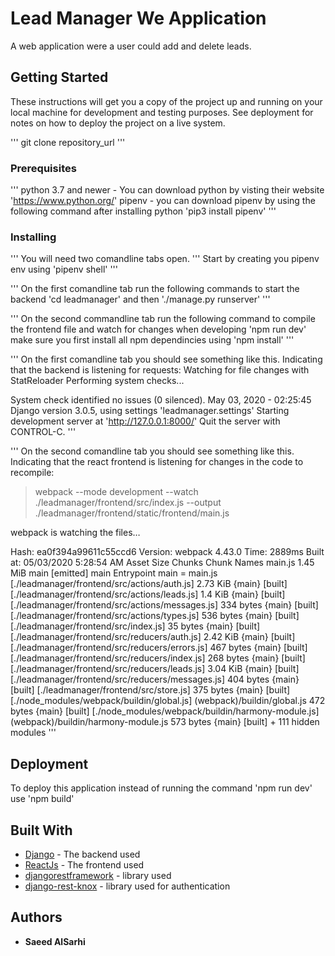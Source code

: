 # Lead Manager We Application

A web application were a user could add and delete leads.

## Getting Started

These instructions will get you a copy of the project up and running on your local machine for development and testing purposes. See deployment for notes on how to deploy the project on a live system.

'''
git clone repository_url
'''

### Prerequisites

'''
python 3.7 and newer - You can download python by visting their website 'https://www.python.org/'
pipenv - you can download pipenv by using the following command after installing python 'pip3 install pipenv'
'''

### Installing

'''
You will need two comandline tabs open.
'''
Start by creating you pipenv env using 'pipenv shell'
'''

'''
On the first comandline tab run the following commands to start the backend 'cd leadmanager' and then './manage.py runserver'
'''

'''
On the second commandline tab run the following command to compile the frontend file and watch for changes when developing 'npm run dev' make sure you first install all npm dependincies using 'npm install'
'''

'''
On the first comandline tab you should see something like this. Indicating that the backend is listening for requests:
Watching for file changes with StatReloader
Performing system checks...

System check identified no issues (0 silenced).
May 03, 2020 - 02:25:45
Django version 3.0.5, using settings 'leadmanager.settings'
Starting development server at 'http://127.0.0.1:8000/'
Quit the server with CONTROL-C.
'''

'''
On the second comandline tab you should see something like this. Indicating that the react frontend is listening for changes in the code to recompile:
> webpack --mode development --watch ./leadmanager/frontend/src/index.js --output ./leadmanager/frontend/static/frontend/main.js

webpack is watching the files…

Hash: ea0f394a99611c55ccd6
Version: webpack 4.43.0
Time: 2889ms
Built at: 05/03/2020 5:28:54 AM
  Asset      Size  Chunks             Chunk Names
main.js  1.45 MiB    main  [emitted]  main
Entrypoint main = main.js
[./leadmanager/frontend/src/actions/auth.js] 2.73 KiB {main} [built]
[./leadmanager/frontend/src/actions/leads.js] 1.4 KiB {main} [built]
[./leadmanager/frontend/src/actions/messages.js] 334 bytes {main} [built]
[./leadmanager/frontend/src/actions/types.js] 536 bytes {main} [built]
[./leadmanager/frontend/src/index.js] 35 bytes {main} [built]
[./leadmanager/frontend/src/reducers/auth.js] 2.42 KiB {main} [built]
[./leadmanager/frontend/src/reducers/errors.js] 467 bytes {main} [built]
[./leadmanager/frontend/src/reducers/index.js] 268 bytes {main} [built]
[./leadmanager/frontend/src/reducers/leads.js] 3.04 KiB {main} [built]
[./leadmanager/frontend/src/reducers/messages.js] 404 bytes {main} [built]
[./leadmanager/frontend/src/store.js] 375 bytes {main} [built]
[./node_modules/webpack/buildin/global.js] (webpack)/buildin/global.js 472 bytes {main} [built]
[./node_modules/webpack/buildin/harmony-module.js] (webpack)/buildin/harmony-module.js 573 bytes {main} [built]
    + 111 hidden modules
'''

## Deployment

To deploy this application instead of running the command 'npm run dev' use 'npm build'

## Built With

* [Django](https://www.djangoproject.com/) - The backend used
* [ReactJs](https://reactjs.org/) - The frontend used
* [djangorestframework](https://www.django-rest-framework.org/) - library used
* [django-rest-knox](https://pypi.org/project/django-rest-knox/) - library used for authentication

## Authors

* **Saeed AlSarhi**
